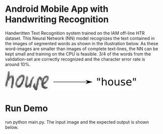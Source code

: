 # Android Mobile App with Handwriting Recognition

Handwritten Text Recognition system trained on the IAM off-line HTR dataset. This Neural Network (NN) model recognizes the text contained in the images of segmented words as shown in the illustration below. As these word-images are smaller than images of complete text-lines, the NN can be kept small and training on the CPU is feasible. 3/4 of the words from the validation-set are correctly recognized and the character error rate is around 10%.

![htr](htr.png)

# Run Demo

 run python main.py. The input image and the expected output is shown below.
 
